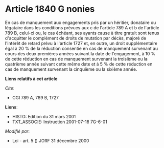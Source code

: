 # Article 1840 G nonies

En cas de manquement aux engagements pris par un héritier, donataire ou légataire dans les conditions prévues aux c de
l'article 789 A et b de l'article 789 B, celui-ci ou, le cas échéant, ses ayants cause à titre gratuit sont tenus d'acquitter
le complément de droits de mutation par décès, majoré de l'intérêt de retard prévu à l'article 1727 et, en outre, un droit
supplémentaire égal à 20 % de la réduction consentie en cas de manquement survenant au cours des deux premières années
suivant la date de l'engagement, à 10 % de cette réduction en cas de manquement survenant la troisième ou la quatrième année
suivant cette même date et à 5 % de cette réduction en cas de manquement survenant la cinquième ou la sixième année.

**Liens relatifs à cet article**

_Cite_:

  - CGI 789 A, 789 B, 1727

**Liens**:

  - HISTO: Edition du 31 mars 2001
  - TXT_ASSOCIE: Instruction 2001-07-18 7G-6-01

_Modifié par_:

  - Loi - art. 5 () JORF 31 décembre 2000
